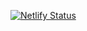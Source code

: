 [![Netlify Status](https://api.netlify.com/api/v1/badges/bf03095c-be5a-4461-9015-f34c961d749d/deploy-status)](https://app.netlify.com/sites/the-renovators/deploys)
